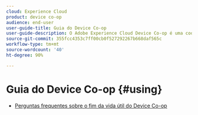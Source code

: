 ```yaml
---
cloud: Experience Cloud
product: device co-op
audience: end-user
user-guide-title: Guia do Device Co-op
user-guide-description: O Adobe Experience Cloud Device Co-op é uma cooperativa digital onde os clientes participantes compartilham informações sobre links de dispositivos. Essas informações ajudam a entregar experiências valiosas e consistentes entre os dispositivos aos clientes.
source-git-commit: 355fcc4353c7ff00cb0f527292267b668daf565c
workflow-type: tm+mt
source-wordcount: '40'
ht-degree: 90%

---
```



# Guia do Device Co-op {#using}

+ [Perguntas frequentes sobre o fim da vida útil do Device Co-op](about/device-co-op-eol.md)
